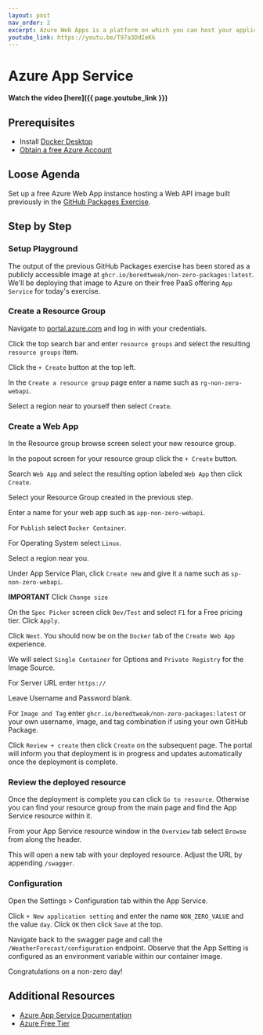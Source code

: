 ```yaml
---
layout: post
nav_order: 2
excerpt: Azure Web Apps is a platform on which you can host your applications
youtube_link: https://youtu.be/T97a3DdIeKk
---
```


# Azure App Service

**Watch the video [here]({{ page.youtube_link }})**

## Prerequisites

- Install [Docker Desktop](https://hub.docker.com/editions/community/docker-ce-desktop-windows)
- [Obtain a free Azure Account](https://azure.microsoft.com/en-us/free/)

## Loose Agenda

Set up a free Azure Web App instance hosting a Web API image built previously in the [GitHub Packages Exercise](github-packages.md).

## Step by Step

### Setup Playground

The output of the previous GitHub Packages exercise has been stored as a publicly accessible image at `ghcr.io/boredtweak/non-zero-packages:latest`. We'll be deploying that image to Azure on their free PaaS offering `App Service` for today's exercise.

### Create a Resource Group

Navigate to [portal.azure.com](https://portal.azure.com) and log in with your credentials.

Click the top search bar and enter `resource groups` and select the resulting `resource groups` item.

Click the `+ Create` button at the top left.

In the `Create a resource group` page enter a name such as `rg-non-zero-webapi`.

Select a region near to yourself then select `Create`.

### Create a Web App

In the Resource group browse screen select your new resource group.

In the popout screen for your resource group click the `+ Create` button.

Search `Web App` and select the resulting option labeled `Web App` then click `Create`.

Select your Resource Group created in the previous step.

Enter a name for your web app such as `app-non-zero-webapi`.

For `Publish` select `Docker Container`.

For Operating System select `Linux`.

Select a region near you.

Under App Service Plan, click `Create new` and give it a name such as `sp-non-zero-webapi`.

**IMPORTANT**
Click `Change size`

On the `Spec Picker` screen click `Dev/Test` and select `F1` for a Free pricing tier. Click `Apply`.

Click `Next`. You should now be on the `Docker` tab of the `Create Web App` experience.

We will select `Single Container` for Options and `Private Registry` for the Image Source.

For Server URL enter `https://`

Leave Username and Password blank.

For `Image and Tag` enter `ghcr.io/boredtweak/non-zero-packages:latest` or your own username, image, and tag combination if using your own GitHub Package.

Click `Review + create` then click `Create` on the subsequent page. The portal will inform you that deployment is in progress and updates automatically once the deployment is complete.

### Review the deployed resource

Once the deployment is complete you can click `Go to resource`. Otherwise you can find your resource group from the main page and find the App Service resource within it.

From your App Service resource window in the `Overview` tab select `Browse` from along the header.

This will open a new tab with your deployed resource. Adjust the URL by appending `/swagger`.

### Configuration

Open the Settings > Configuration tab within the App Service.

Click `+ New application setting` and enter the name `NON_ZERO_VALUE` and the value `day`. Click `OK` then click `Save` at the top.

Navigate back to the swagger page and call the `/WeatherForecast/configuration` endpoint. Observe that the App Setting is configured as an environment variable within our container image.

Congratulations on a non-zero day!

## Additional Resources

- [Azure App Service Documentation](https://docs.microsoft.com/en-us/azure/app-service/overview)
- [Azure Free Tier](https://azure.microsoft.com/free)
